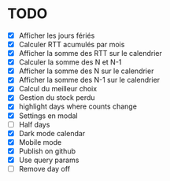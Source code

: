 # TODO

- [x] Afficher les jours fériés
- [x] Calculer RTT acumulés par mois
- [x] Afficher la somme des RTT sur le calendrier
- [x] Calculer la somme des N et N-1
- [x] Afficher la somme des N sur le calendrier
- [x] Afficher la somme des N-1 sur le calendrier
- [x] Calcul du meilleur choix
- [x] Gestion du stock perdu
- [x] highlight days where counts change
- [x] Settings en modal
- [ ] Half days
- [x] Dark mode calendar
- [x] Mobile mode
- [x] Publish on github
- [x] Use query params
- [ ] Remove day off
